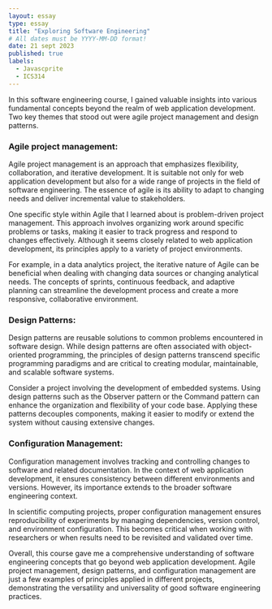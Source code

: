```yaml
---
layout: essay
type: essay
title: "Exploring Software Engineering"
# All dates must be YYYY-MM-DD format!
date: 21 sept 2023
published: true
labels:
  - Javascprite
  - ICS314
---
```


In this software engineering course, I gained valuable insights into various fundamental concepts beyond the realm of web application development. Two key themes that stood out were agile project management and design patterns.

### Agile project management:

Agile project management is an approach that emphasizes flexibility, collaboration, and iterative development. It is suitable not only for web application development but also for a wide range of projects in the field of software engineering. The essence of agile is its ability to adapt to changing needs and deliver incremental value to stakeholders.

One specific style within Agile that I learned about is problem-driven project management. This approach involves organizing work around specific problems or tasks, making it easier to track progress and respond to changes effectively. Although it seems closely related to web application development, its principles apply to a variety of project environments.

For example, in a data analytics project, the iterative nature of Agile can be beneficial when dealing with changing data sources or changing analytical needs. The concepts of sprints, continuous feedback, and adaptive planning can streamline the development process and create a more responsive, collaborative environment.

### Design Patterns:

Design patterns are reusable solutions to common problems encountered in software design. While design patterns are often associated with object-oriented programming, the principles of design patterns transcend specific programming paradigms and are critical to creating modular, maintainable, and scalable software systems.

Consider a project involving the development of embedded systems. Using design patterns such as the Observer pattern or the Command pattern can enhance the organization and flexibility of your code base. Applying these patterns decouples components, making it easier to modify or extend the system without causing extensive changes.

### Configuration Management:

Configuration management involves tracking and controlling changes to software and related documentation. In the context of web application development, it ensures consistency between different environments and versions. However, its importance extends to the broader software engineering context.

In scientific computing projects, proper configuration management ensures reproducibility of experiments by managing dependencies, version control, and environment configuration. This becomes critical when working with researchers or when results need to be revisited and validated over time.

Overall, this course gave me a comprehensive understanding of software engineering concepts that go beyond web application development. Agile project management, design patterns, and configuration management are just a few examples of principles applied in different projects, demonstrating the versatility and universality of good software engineering practices.
